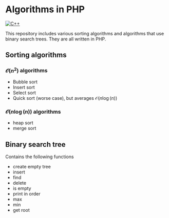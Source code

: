 # Algorithms in PHP
[![C++](https://img.shields.io/badge/PHP-777BB4?style=flat&logo=php&logoColor=white)](https://www.php.net)

This repository includes various sorting algorithms and algorithms that use binary search trees. They are all written in PHP.

## Sorting algorithms

### $\mathcal O(n^2)$ algorithms
- Bubble sort
- Insert sort
- Select sort
- Quick sort (worse case), but averages $\mathcal O(n \log(n))$

### $\mathcal O(n \log(n))$ algorithms
- heap sort
- merge sort

## Binary search tree
Contains the following functions
- create empty tree
- insert
- find
- delete
- is empty
- print in order
- max
- min
- get root